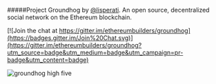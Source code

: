 #####Project Groundhog by [@lisperati](https://twitter.com/lisperati). An open source, decentralized social network on the Ethereum blockchain.

[![Join the chat at https://gitter.im/ethereumbuilders/groundhog](https://badges.gitter.im/Join%20Chat.svg)](https://gitter.im/ethereumbuilders/groundhog?utm_source=badge&utm_medium=badge&utm_campaign=pr-badge&utm_content=badge)

![groundhog high five](https://static1.squarespace.com/static/51d44341e4b085686833bb66/520a9569e4b007829c46f58d/520a96dae4b007829c473cb5/1378226899955/?format=1000w)
